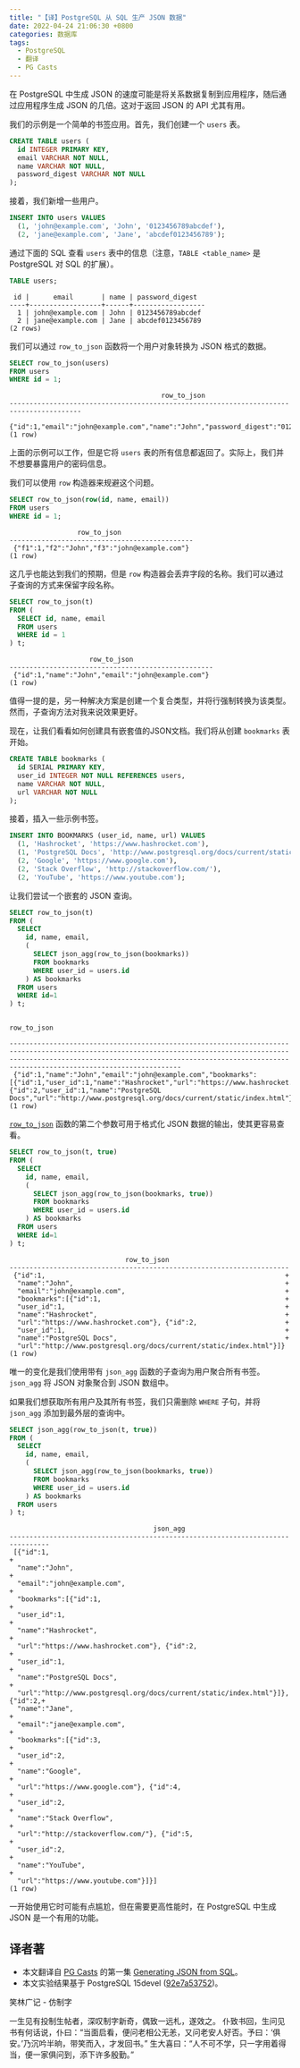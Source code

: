 ```yaml
---
title: "【译】PostgreSQL 从 SQL 生产 JSON 数据"
date: 2022-04-24 21:06:30 +0800
categories: 数据库
tags:
  - PostgreSQL
  - 翻译
  - PG Casts
---
```


在 PostgreSQL 中生成 JSON 的速度可能是将关系数据复制到应用程序，随后通过应用程序生成 JSON 的几倍。这对于返回 JSON 的 API 尤其有用。

<!--more-->

我们的示例是一个简单的书签应用。首先，我们创建一个 `users` 表。

```sql
CREATE TABLE users (
  id INTEGER PRIMARY KEY,
  email VARCHAR NOT NULL,
  name VARCHAR NOT NULL,
  password_digest VARCHAR NOT NULL
);
```

接着，我们新增一些用户。

```sql
INSERT INTO users VALUES
  (1, 'john@example.com', 'John', '0123456789abcdef'),
  (2, 'jane@example.com', 'Jane', 'abcdef0123456789');
```

通过下面的 SQL 查看 `users` 表中的信息（注意，`TABLE <table_name>` 是 PostgreSQL 对 SQL 的扩展）。

```sql
TABLE users;
```

```
 id |      email       | name | password_digest
----+------------------+------+------------------
  1 | john@example.com | John | 0123456789abcdef
  2 | jane@example.com | Jane | abcdef0123456789
(2 rows)
```

我们可以通过 `row_to_json` 函数将一个用户对象转换为 JSON 格式的数据。

```sql
SELECT row_to_json(users)
FROM users
WHERE id = 1;
```

```
                                      row_to_json
----------------------------------------------------------------------------------------
 {"id":1,"email":"john@example.com","name":"John","password_digest":"0123456789abcdef"}
(1 row)
```

上面的示例可以工作，但是它将 `users` 表的所有信息都返回了。实际上，我们并不想要暴露用户的密码信息。

我们可以使用 `row` 构造器来规避这个问题。

```sql
SELECT row_to_json(row(id, name, email))
FROM users
WHERE id = 1;
```

```
                 row_to_json
----------------------------------------------
 {"f1":1,"f2":"John","f3":"john@example.com"}
(1 row)
```

这几乎也能达到我们的预期，但是 `row` 构造器会丢弃字段的名称。我们可以通过子查询的方式来保留字段名称。

```sql
SELECT row_to_json(t)
FROM (
  SELECT id, name, email
  FROM users
  WHERE id = 1
) t;
```

```
                    row_to_json
---------------------------------------------------
 {"id":1,"name":"John","email":"john@example.com"}
(1 row)
```

值得一提的是，另一种解决方案是创建一个复合类型，并将行强制转换为该类型。然而，子查询方法对我来说效果更好。

现在，让我们看看如何创建具有嵌套值的JSON文档。我们将从创建 `bookmarks` 表开始。

```sql
CREATE TABLE bookmarks (
  id SERIAL PRIMARY KEY,
  user_id INTEGER NOT NULL REFERENCES users,
  name VARCHAR NOT NULL,
  url VARCHAR NOT NULL
);
```

接着，插入一些示例书签。

```sql
INSERT INTO BOOKMARKS (user_id, name, url) VALUES
  (1, 'Hashrocket', 'https://www.hashrocket.com'),
  (1, 'PostgreSQL Docs', 'http://www.postgresql.org/docs/current/static/index.html'),
  (2, 'Google', 'https://www.google.com'),
  (2, 'Stack Overflow', 'http://stackoverflow.com/'),
  (2, 'YouTube', 'https://www.youtube.com');
```

让我们尝试一个嵌套的 JSON 查询。

```sql
SELECT row_to_json(t)
FROM (
  SELECT
    id, name, email,
    (
      SELECT json_agg(row_to_json(bookmarks))
      FROM bookmarks
      WHERE user_id = users.id
    ) AS bookmarks
  FROM users
  WHERE id=1
) t;
```

```
                                                                                                                         row_to_json

-------------------------------------------------------------------------------------------------------------------------------------------------------------------------------------------------------------------------------------------------------------
 {"id":1,"name":"John","email":"john@example.com","bookmarks":[{"id":1,"user_id":1,"name":"Hashrocket","url":"https://www.hashrocket.com"}, {"id":2,"user_id":1,"name":"PostgreSQL Docs","url":"http://www.postgresql.org/docs/current/static/index.html"}]}
(1 row)
```

[`row_to_json`](https://www.postgresql.org/docs/current/functions-json.html#FUNCTIONS-JSON-CREATION-TABLE) 函数的第二个参数可用于格式化 JSON 数据的输出，使其更容易查看。

```sql
SELECT row_to_json(t, true)
FROM (
  SELECT
    id, name, email,
    (
      SELECT json_agg(row_to_json(bookmarks, true))
      FROM bookmarks
      WHERE user_id = users.id
    ) AS bookmarks
  FROM users
  WHERE id=1
) t;
```

```
                             row_to_json
----------------------------------------------------------------------
 {"id":1,                                                            +
  "name":"John",                                                     +
  "email":"john@example.com",                                        +
  "bookmarks":[{"id":1,                                              +
  "user_id":1,                                                       +
  "name":"Hashrocket",                                               +
  "url":"https://www.hashrocket.com"}, {"id":2,                      +
  "user_id":1,                                                       +
  "name":"PostgreSQL Docs",                                          +
  "url":"http://www.postgresql.org/docs/current/static/index.html"}]}
(1 row)
```

唯一的变化是我们使用带有 `json_agg` 函数的子查询为用户聚合所有书签。`json_agg` 将 JSON 对象聚合到 JSON 数组中。

如果我们想获取所有用户及其所有书签，我们只需删除 `WHERE` 子句，并将 `json_agg` 添加到最外层的查询中。

```sql
SELECT json_agg(row_to_json(t, true))
FROM (
  SELECT
    id, name, email,
    (
      SELECT json_agg(row_to_json(bookmarks, true))
      FROM bookmarks
      WHERE user_id = users.id
    ) AS bookmarks
  FROM users
) t;
```

```
                                    json_agg
--------------------------------------------------------------------------------
 [{"id":1,                                                                     +
  "name":"John",                                                               +
  "email":"john@example.com",                                                  +
  "bookmarks":[{"id":1,                                                        +
  "user_id":1,                                                                 +
  "name":"Hashrocket",                                                         +
  "url":"https://www.hashrocket.com"}, {"id":2,                                +
  "user_id":1,                                                                 +
  "name":"PostgreSQL Docs",                                                    +
  "url":"http://www.postgresql.org/docs/current/static/index.html"}]}, {"id":2,+
  "name":"Jane",                                                               +
  "email":"jane@example.com",                                                  +
  "bookmarks":[{"id":3,                                                        +
  "user_id":2,                                                                 +
  "name":"Google",                                                             +
  "url":"https://www.google.com"}, {"id":4,                                    +
  "user_id":2,                                                                 +
  "name":"Stack Overflow",                                                     +
  "url":"http://stackoverflow.com/"}, {"id":5,                                 +
  "user_id":2,                                                                 +
  "name":"YouTube",                                                            +
  "url":"https://www.youtube.com"}]}]
(1 row)
```

一开始使用它时可能有点尴尬，但在需要更高性能时，在 PostgreSQL 中生成 JSON 是一个有用的功能。

## 译者著

* 本文翻译自 [PG Casts](https://www.pgcasts.com/) 的第一集 [Generating JSON from SQL](https://www.pgcasts.com/episodes/generating-json-from-sql)。
* 本文实验结果基于 PostgreSQL 15devel ([92e7a53752](https://git.postgresql.org/gitweb/?p=postgresql.git;a=commit;h=92e7a537520927107742af654619e55f34072942))。

<div class="just-for-fun">
笑林广记 - 仿制字

一生见有投制生帖者，深叹制字新奇，偶致一远札，遂效之。
仆致书回，生问见书有何话说，仆曰：“当面启看，便问老相公无恙，又问老安人好否。予曰：‘俱安。’乃沉吟半晌，带笑而入，才发回书。”
生大喜曰：“人不可不学，只一字用着得当，便一家俱问到，添下许多殷勤。”
</div>
